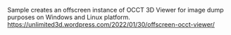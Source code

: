 Sample creates an offscreen instance of OCCT 3D Viewer for image dump purposes on Windows and Linux platform.<br>
https://unlimited3d.wordpress.com/2022/01/30/offscreen-occt-viewer/
